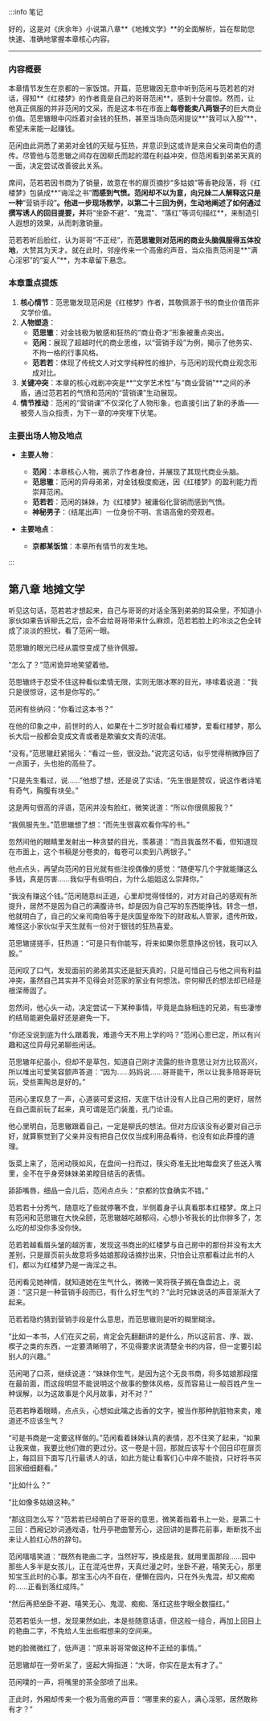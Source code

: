 :::info 笔记

好的，这是对《庆余年》小说第八章**《地摊文学》**的全面解析，旨在帮助您快速、准确地掌握本章核心内容。

---

### 内容概要

本章情节发生在京都的一家饭馆。开篇，范思辙因无意中听到范闲与范若若的对话，得知**《红楼梦》的作者竟是自己的哥哥范闲**，感到十分震惊。然而，让他真正佩服的并非范闲的文采，而是这本书在市面上**每卷能卖八两银子**的巨大商业价值。范思辙眼中闪烁着对金钱的狂热，甚至当场向范闲提议**“我可以入股”**，希望未来能一起赚钱。

范闲由此洞悉了弟弟对金钱的天赋与狂热，并意识到这或许是来自父亲司南伯的遗传。尽管他与范思辙之间存在因柳氏而起的潜在利益冲突，但范闲看到弟弟天真的一面，决定尝试改善彼此关系。

席间，范若若因书商为了销量，故意在书的扉页摘抄“多姑娘”等香艳段落，将《红楼梦》包装成**“诲淫之书”**而感到气愤。范闲却不以为意，向兄妹二人解释这只是一种**“营销手段”**。他进一步现场教学，以第二十三回为例，生动地阐述了如何通过撰写诱人的回目提要，并**将“坐卧不避”、“鬼混”、“落红”等词句描红**，来制造引人遐想的效果，从而刺激销量。

范若若听后脸红，认为哥哥“不正经”，而**范思辙则对范闲的商业头脑佩服得五体投地**，大赞其为天才。就在此时，邻座传来一个高傲的声音，当众指责范闲是**“满心淫邪”的“妄人”**，为本章留下悬念。

### 本章重点提炼

1.  **核心情节**：范思辙发现范闲是《红楼梦》作者，其敬佩源于书的商业价值而非文学价值。
2.  **人物塑造**：
    *   **范思辙**：对金钱极为敏感和狂热的“商业奇才”形象被重点突出。
    *   **范闲**：展现了超越时代的商业思维，以“营销手段”为例，揭示了他务实、不拘一格的行事风格。
    *   **范若若**：体现了传统文人对文学纯粹性的维护，与范闲的现代商业观念形成对比。
3.  **关键冲突**：本章的核心戏剧冲突是**“文学艺术性”与“商业营销”**之间的矛盾，通过范若若的气愤和范闲的“营销课”生动展现。
4.  **情节推动**：范闲的“营销课”不仅深化了人物形象，也直接引出了新的矛盾——被旁人当众指责，为下一章的冲突埋下伏笔。

### 主要出场人物及地点

*   **主要人物**：
    *   **范闲**：本章核心人物，揭示了作者身份，并展现了其现代商业头脑。
    *   **范思辙**：范闲的异母弟弟，对金钱极度痴迷，因《红楼梦》的盈利能力而崇拜范闲。
    *   **范若若**：范闲的妹妹，为《红楼梦》被庸俗化营销而感到气愤。
    *   **神秘男子**：（结尾出声）一位身份不明、言语高傲的旁观者。

*   **主要地点**：
    *   **京都某饭馆**：本章所有情节的发生地。

:::

## 第八章 **地摊文学**

听见这句话，范若若才想起来，自己与哥哥的对话全落到弟弟的耳朵里，不知道小家伙如果告诉柳氏之后，会不会给哥哥带来什么麻烦，范若若脸上的冷淡之色全转成了淡淡的担忧，看了范闲一眼。

范思辙的眼光已经从震惊变成了些许佩服。

“怎么了？”范闲诡异地笑望着他。

范思辙终于忍受不住这种看似柔情无限，实则无限冰寒的目光，哆嗦着说道：“我只是很惊讶，这书是你写的。”

范闲有些纳闷：“你看过这本书？”

在他的印象之中，前世时的人，如果在十二岁时就会看红楼梦，爱看红楼梦，那么长大后一般都会变成文青或者是欺骗女文青的流氓。

“没有。”范思辙赶紧摇头：“看过一些，很没劲。”说完这句话，似乎觉得稍微挣回了一点面子，头也抬的高些了。

“只是先生看过，说……”他想了想，还是说了实话，“先生很是赞叹，说这作者诗笔有奇气，胸腹有块垒。”

这是两句很高的评语，范闲并没有脸红，微笑说道：“所以你很佩服我？”

“我佩服先生。”范思辙想了想：“而先生很喜欢看你写的书。”

忽然间他的眼睛里发射出一种贪婪的目光，羡慕道：“而且我虽然不看，但知道现在市面上，这个书稿是分卷卖的，每卷可以卖到八两银子。”

他点点头，再望向范闲的目光就有些注视偶像的感觉：“随便写几个字就能赚这么多钱，真是厉害……我似乎有些明白，为什么姐姐这么崇拜你。”

“我没有赚这个钱。”范闲随意纠正道，心里却觉得怪怪的，对方对自己的感观有所提升，居然不是因为自己的满腹诗书，却是因为自己写的东西能挣钱。转念一想，他就明白了，自己的父亲司南伯等于是庆国皇帝陛下的财政私人管家，遗传所致，难怪这小家伙似乎天生就有一份对于银钱的狂热喜爱。

范思辙搓搓手，狂热道：“可是只有你能写，将来如果你愿意挣这份钱，我可以入股。”

范闲叹了口气，发现面前的弟弟其实还是挺天真的，只是可惜自己与他之间有利益冲突，虽然自己其实并不见得会对范家的家业有何想法，奈何柳氏的想法却已经是根深蒂固了。

忽然间，他心头一动，决定尝试一下某种事情，毕竟是血脉相连的兄弟，有些凄惨的结局能避免最好还是避免一下。

“你还没说到底为什么跟着我，难道今天不用上学的吗？”范闲心思已定，所以有兴趣和这位异母兄弟聊些闲话。

范思辙年纪虽小，但却不是草包，知道自己刚才流露的些许意思让对方比较高兴，所以堆出可爱笑容颤声答道：“因为……妈妈说……哥哥能干，所以让我多陪哥哥玩玩，受些熏陶总是好的。”

范闲心里叹息了一声，心道装可爱这招，天底下估计没有人比自己用的更好，居然在自己面前玩了起来，真可谓是范门装羞，孔门论语。

他心里明白，范思辙跟着自己，一定是柳氏的想法。但对方应该没有必要对自己示好，就算察觉到了父亲并没有把自己仅仅当成利用品看待，也没有如此莽撞的道理。

饭菜上来了，范闲动筷如风，在盘间一扫而过，筷尖奇准无比地每盘夹了些送入嘴里，全不在乎身旁妹妹弟弟瞠目结舌的表情。

舔舔嘴唇，细品一会儿后，范闲点点头：“京都的饮食确实不错。”

范若若十分秀气，随意吃了些就停箸不食，半侧着身子认真看那本红楼梦。席上只有范闲和范思辙在大快朵颐，范思辙越吃越郁闷，心想小爷我长的比你胖多了，怎么吃的却没你多没你快。

范若若越看眉头皱的越厉害，发现这书商出的红楼梦与自己房中的那份并没有太大差别，只是扉页前头故意将多姑娘那段话摘抄出来，只怕会让京都看过此书的人们，都以为红楼梦乃是一诲淫之书。

范闲看见她神情，就知道她在生气什么，微微一笑将筷子搁在鱼盘边上，说道：“这只是一种营销手段而已，有什么好生气的？”此时兄妹说话的声音渐渐大了起来。

范若若隐约猜到营销手段是什么意思，而范思辙则是听的糊里糊涂。

“比如一本书，人们在买之前，肯定会先翻翻讲的是什么，所以这前言、序、跋、楔子之类的东西，一定要清晰明了，不见得要求说清楚全书的内容，但一定要引起别人的兴趣。”

范闲喝了口茶，继续说道：“妹妹你生气，是因为这个无良书商，将多姑娘那段摆在最前面，而这段明显不能说明这个故事的整体风格，反而容易让一般百姓产生一种误解，以为这故事是个风月故事，对不对？”

范若若睁着眼睛，点点头，心想如此噙之齿香的文字，被当作那种肮脏物来卖，难道还不应该生气？

“可是书商是一定要这样做的。”范闲看着妹妹认真的表情，忍不住笑了起来，“如果让我来做，我要比他们做的更过分。这一卷是十回，那就应该写十个回目印在扉页上，每回目下面写几行最诱人的话，如此方能让看客们心中痒不能挠，只好将书买回家细细翻看。”

“比如什么？”

“比如像多姑娘这种。”

“那这回怎么写？”范若若已经明白了哥哥的意思，微笑着指着书上一处，是第二十三回：西厢记妙词通戏语，牡丹亭艳曲警芳心，这回讲的是葬花前事，断断找不出来让人脸红心热的辞句。

范闲嘻嘻笑道：“既然有艳曲二字，当然好写，换成是我，就用里面那段……园中那些人多半是女孩儿，正在混沌世界，天真烂漫之时，坐卧不避，嘻笑无心，那里知宝玉此时的心事。那宝玉心内不自在，便懒在园内，只在外头鬼混，却又痴痴的……正看到落红成阵。”

“然后再把坐卧不避、嘻笑无心、鬼混、痴痴、落红这些字眼全数描红。”

范若若低头一想，发现果然如此，本是些随意话语，但这般一组合，再加上回目上的艳曲二字，不免给人生出些暇想来的空间来。

她的脸微微红了，低声道：“原来哥哥常做这种不正经的事情。”

范思辙却在一旁听呆了，竖起大拇指道：“大哥，你实在是太有才了。”

范闲噗的一声，将嘴里的茶全部喷了出来。

正此时，外厢却传来一个极为高傲的声音：“哪里来的妄人，满心淫邪，居然敢称有才？”

